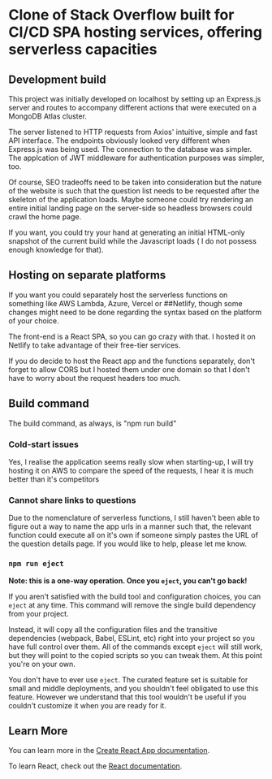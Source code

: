# Clone of Stack Overflow built for CI/CD SPA hosting services, offering serverless capacities

## Development build

This project was initially developed on localhost by setting up an Express.js server 
and routes to accompany different actions that were executed on a MongoDB Atlas cluster.

The server listened to HTTP requests from Axios' intuitive, simple and fast API interface.
The endpoints obviously looked very different when Express.js was being used.
The connection to the database was simpler. The applcation of JWT middleware for 
authentication purposes was simpler, too.

Of course, SEO tradeoffs need to be taken into consideration but the nature of the
website is such that the question list needs to be requested after the skeleton of
the application loads. Maybe someone could try rendering an entire initial landing page on 
the server-side so headless browsers could crawl the home page.

If you want, you could try your hand at generating an initial HTML-only snapshot of
the current build while the Javascript loads ( I do not possess enough knowledge for that). 


## Hosting on separate platforms

If you want you could separately host the serverless functions on something like 
AWS Lambda, Azure, Vercel or ##Netlify, though some changes might need to be done
regarding the syntax based on the platform of your choice.

The front-end is a React SPA, so you can go crazy with that. I hosted it on Netlify 
to take advantage of their free-tier services.

If you do decide to host the React app and the functions separately, don't forget to 
allow CORS but I hosted them under one domain so that I don't have to worry about the 
request headers too much.

## Build command

The build command, as always, is "npm run build"

### Cold-start issues

Yes, I realise the application seems really slow when starting-up, I will try hosting it 
on AWS to compare the speed of the requests, I hear it is much better than it's competitors

### Cannot share links to questions

Due to the nomenclature of serverless functions, I still haven't been able to figure out 
a way to name the app urls in a manner such that, the relevant function could execute all
on it's own if someone simply pastes the URL of the question details page. If you would like
to help, please let me know.

### `npm run eject`

**Note: this is a one-way operation. Once you `eject`, you can't go back!**

If you aren't satisfied with the build tool and configuration choices, you can `eject` at any time. This command will remove the single build dependency from your project.

Instead, it will copy all the configuration files and the transitive dependencies (webpack, Babel, ESLint, etc) right into your project so you have full control over them. All of the commands except `eject` will still work, but they will point to the copied scripts so you can tweak them. At this point you're on your own.

You don't have to ever use `eject`. The curated feature set is suitable for small and middle deployments, and you shouldn't feel obligated to use this feature. However we understand that this tool wouldn't be useful if you couldn't customize it when you are ready for it.

## Learn More

You can learn more in the [Create React App documentation](https://facebook.github.io/create-react-app/docs/getting-started).

To learn React, check out the [React documentation](https://react.dev/learn).
